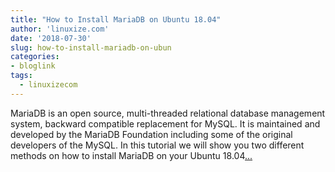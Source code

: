 ```yaml
---
title: "How to Install MariaDB on Ubuntu 18.04"
author: 'linuxize.com'
date: '2018-07-30'
slug: how-to-install-mariadb-on-ubun
categories:
- bloglink
tags:
  - linuxizecom
---
```


MariaDB is an open source, multi-threaded relational database management system, backward compatible replacement for MySQL. It is maintained and developed by the MariaDB Foundation including some of the original developers of the MySQL. In this tutorial we will show you two different methods on how to install MariaDB on your Ubuntu 18.04[... <i class="fas fa-external-link-alt"></i>](https://linuxize.com/post/how-to-install-mariadb-on-ubuntu-18-04/)

